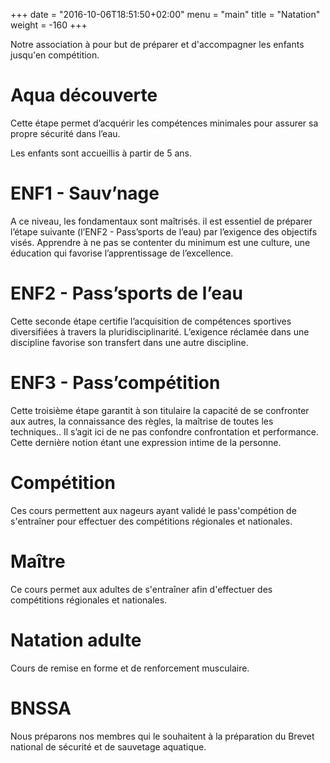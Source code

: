 +++
date = "2016-10-06T18:51:50+02:00"
menu = "main"
title = "Natation"
weight = -160
+++

Notre association à pour but de préparer et d'accompagner les enfants
jusqu'en compétition.

# Aqua découverte
Cette étape permet d’acquérir les compétences
minimales pour assurer sa propre sécurité dans l’eau.

Les enfants sont accueillis à partir de 5 ans.

# ENF1 - Sauv’nage
A ce niveau, les fondamentaux sont maîtrisés. il est essentiel de
préparer l’étape suivante (l’ENF2 - Pass’sports  de  l’eau)
par l’exigence des objectifs visés. Apprendre à ne pas se
contenter du minimum est une culture, une éducation qui
favorise l’apprentissage de l’excellence.

# ENF2 - Pass’sports de l’eau
Cette seconde étape certifie l’acquisition de
compétences sportives diversifiées à travers la
pluridisciplinarité. L’exigence réclamée dans une discipline
favorise son transfert dans une autre discipline.

# ENF3 - Pass’compétition
Cette troisième étape garantit à son titulaire la
capacité de se confronter aux autres, la connaissance des
règles, la maîtrise de toutes les techniques.. Il s’agit ici de ne
pas confondre confrontation et performance.
Cette dernière notion étant une expression intime de la
personne.

# Compétition
Ces cours permettent aux nageurs ayant validé le
pass'compétion de s'entraîner pour effectuer des compétitions régionales et nationales.

# Maître
Ce cours permet aux adultes de s'entraîner afin
d'effectuer des compétitions régionales et nationales.

# Natation adulte
Cours de remise en forme et de renforcement musculaire.

# BNSSA
Nous préparons nos membres qui le souhaitent à la préparation du
Brevet national de sécurité et de sauvetage aquatique.

